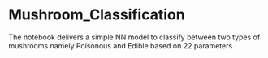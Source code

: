 # Mushroom_Classification
The notebook delivers a simple NN model to classify between two types of mushrooms namely Poisonous and Edible based on 22 parameters
